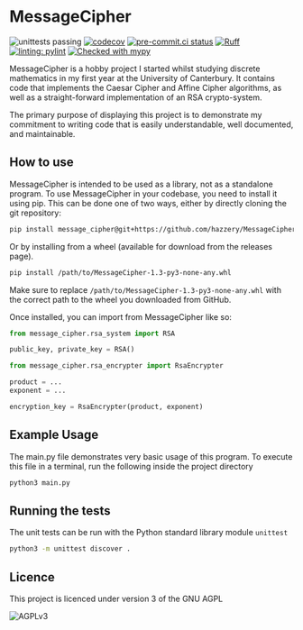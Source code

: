 # MessageCipher

![unittests passing](https://github.com/hazzery/MessageCipher/actions/workflows/unittests.yml/badge.svg)
[![codecov](https://codecov.io/gh/hazzery/MessageCipher/graph/badge.svg?token=6GQA3I43XT)](https://codecov.io/gh/hazzery/MessageCipher)
[![pre-commit.ci status](https://results.pre-commit.ci/badge/github/hazzery/MessageCipher/master.svg)](https://results.pre-commit.ci/latest/github/hazzery/MessageCipher/master)
[![Ruff](https://img.shields.io/endpoint?url=https://raw.githubusercontent.com/astral-sh/ruff/main/assets/badge/v2.json)](https://github.com/astral-sh/ruff)
[![linting: pylint](https://img.shields.io/badge/linting-pylint-yellowgreen)](https://github.com/pylint-dev/pylint)
[![Checked with mypy](https://www.mypy-lang.org/static/mypy_badge.svg)](https://mypy-lang.org/)

MessageCipher is a hobby project I started whilst studying discrete mathematics
in my first year at the University of Canterbury.
It contains code that implements the Caesar Cipher and Affine Cipher algorithms,
as well as a straight-forward implementation of an RSA crypto-system.

The primary purpose of displaying this project is to demonstrate my commitment
to writing code that is easily understandable, well documented, and maintainable.

## How to use

MessageCipher is intended to be used as a library, not as a standalone program.
To use MessageCipher in your codebase, you need to install it using pip.
This can be done one of two ways, either by directly cloning the git repository:

```bash
pip install message_cipher@git+https://github.com/hazzery/MessageCipher.git
```

Or by installing from a wheel (available for download from the releases page).

```bash
pip install /path/to/MessageCipher-1.3-py3-none-any.whl
```

Make sure to replace `/path/to/MessageCipher-1.3-py3-none-any.whl` with the correct path
to the wheel you downloaded from GitHub.

Once installed, you can import from MessageCipher like so:

```python
from message_cipher.rsa_system import RSA

public_key, private_key = RSA()
```

```python
from message_cipher.rsa_encrypter import RsaEncrypter

product = ...
exponent = ...

encryption_key = RsaEncrypter(product, exponent)
```

## Example Usage

The main.py file demonstrates very basic usage of this program.
To execute this file in a terminal, run the following inside the project directory

```bash
python3 main.py
```

## Running the tests

The unit tests can be run with the Python standard library module `unittest`

```sh
python3 -m unittest discover .
```

## Licence

This project is licenced under version 3 of the GNU AGPL

![AGPLv3](https://www.gnu.org/graphics/agplv3-with-text-162x68.png)
